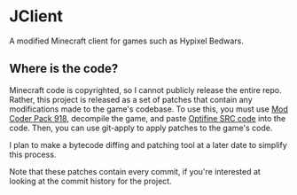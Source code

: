# JClient

A modified Minecraft client for games such as Hypixel Bedwars.

## Where is the code?
Minecraft code is copyrighted, so I cannot publicly release the entire repo. Rather, this project is released as a set of patches that contain any modifications made to the game's codebase. To use this, you must use [Mod Coder Pack 918](http://www.modcoderpack.com/), decompile the game, and paste [Optifine SRC code](https://github.com/Hexeption/Optifine-SRC) into the code. Then, you can use git-apply to apply patches to the game's code.

I plan to make a bytecode diffing and patching tool at a later date to simplify this process.

Note that these patches contain every commit, if you're interested at looking at the commit history for the project.